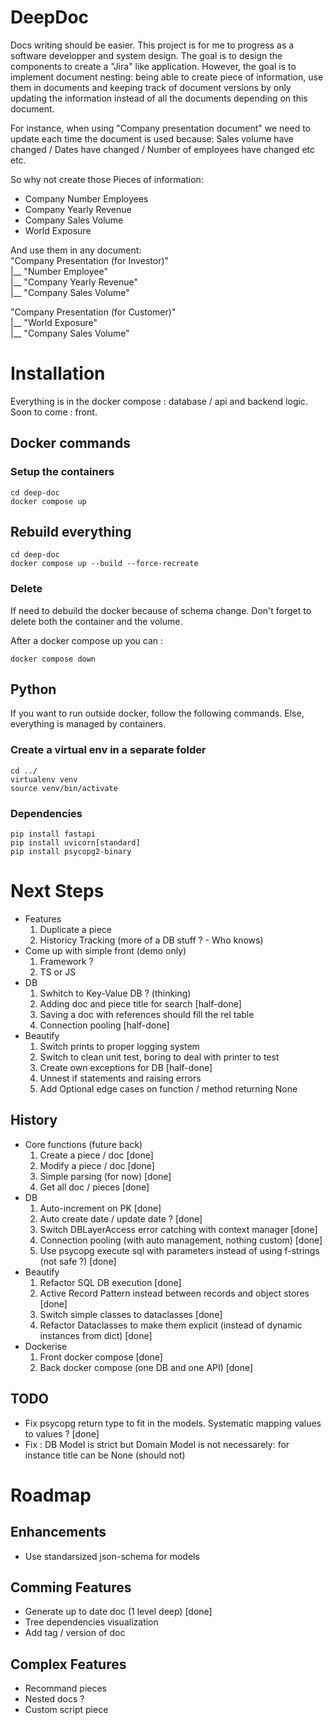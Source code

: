 # DeepDoc
Docs writing should be easier. 
This project is for me to progress as a software developper and system design. The goal is to design the components to create a "Jira" like application. However, the goal is to implement document nesting: being able to create piece of information, use them in documents and keeping track of document versions by only updating the information instead of all the documents depending on this document.

For instance, when using "Company presentation document" we need to update each time the document is used because: Sales volume have changed / Dates have changed / Number of employees have changed etc etc.

So why not create those Pieces of information:
- Company Number Employees
- Company Yearly Revenue
- Company Sales Volume
- World Exposure

And use them in any document: \
"Company Presentation (for Investor)" \
  |__ "Number Employee" \
  |__ "Company Yearly Revenue" \
  |__ "Company Sales Volume"

"Company Presentation (for Customer)" \
  |__ "World Exposure" \
  |__ "Company Sales Volume"

# Installation
Everything is in the docker compose : database / api and backend logic. Soon to come : front.

## Docker commands
### Setup the containers
```
cd deep-doc
docker compose up
```

## Rebuild everything
```
cd deep-doc
docker compose up --build --force-recreate
```
### Delete
If need to debuild the docker because of schema change. Don't forget to delete both the container and the volume.

After a docker compose up you can :
```
docker compose down
```

## Python 
If you want to run outside docker, follow the following commands. Else, everything is managed by containers.
### Create a virtual env in a separate folder
```
cd ../
virtualenv venv
source venv/bin/activate
```

### Dependencies
```
pip install fastapi
pip install uvicorn[standard]
pip install psycopg2-binary
``` 

# Next Steps
- Features
    1. Duplicate a piece
    2. Historicy Tracking (more of a DB stuff ? - Who knows)
- Come up with simple front (demo only)
    1. Framework ?
    2. TS or JS
- DB
    1. Swhitch to Key-Value DB ? (thinking)
    2. Adding doc and piece title for search [half-done]
    3. Saving a doc with references should fill the rel table
    4. Connection pooling [half-done]
- Beautify
    1. Switch prints to proper logging system
    2. Switch to clean unit test, boring to deal with printer to test
    3. Create own exceptions for DB [half-done]
    4. Unnest if statements and raising errors 
    5. Add Optional edge cases on function / method returning None
    

## History
- Core functions (future back)
    1. Create a piece / doc [done]
    2. Modify a piece / doc [done]
    3. Simple parsing (for now) [done]
    4. Get all doc / pieces [done]
- DB
    1. Auto-increment on PK [done]
    2. Auto create date / update date ? [done]
    3. Switch DBLayerAccess error catching with context manager [done]
    4. Connection pooling (with auto management, nothing custom) [done]
    5. Use psycopg execute sql with parameters instead of using f-strings (not safe ?) [done]
- Beautify
    1. Refactor SQL DB execution [done]
    2. Active Record Pattern instead between records and object stores [done]
    3. Switch simple classes to dataclasses [done]
    4. Refactor Dataclasses to make them explicit (instead of dynamic instances from dict) [done]
- Dockerise
    1. Front docker compose [done]
    2. Back docker compose (one DB and one API) [done]


## TODO
- Fix psycopg return type to fit in the models. Systematic mapping values to values ? [done]
- Fix : DB Model is strict but Domain Model is not necessarely: for instance title can be None (should not)

# Roadmap
## Enhancements
- Use standarsized json-schema for models

## Comming Features
- Generate up to date doc (1 level deep) [done]
- Tree dependencies visualization
- Add tag / version of doc

## Complex Features
- Recommand pieces
- Nested docs ?
- Custom script piece